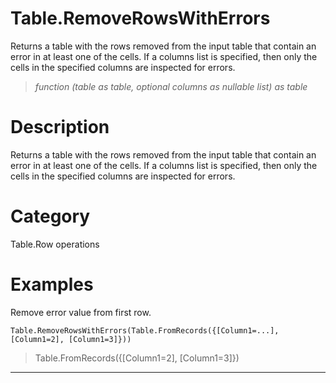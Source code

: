 ﻿# Table.RemoveRowsWithErrors
Returns a table with the rows removed from the input table that contain an error in at least one of the cells. If a columns list is specified, then only the cells in the specified columns are inspected for errors.
> _function (table as table, optional columns as nullable list) as table_
# Description 
Returns a table with the rows removed from the input table that contain an error in at least one of the cells. If a columns list is specified, then only the cells in the specified columns are inspected for errors.
# Category 
Table.Row operations
# Examples 
Remove error value from first row.
```
Table.RemoveRowsWithErrors(Table.FromRecords({[Column1=...],[Column1=2], [Column1=3]}))
```
> Table.FromRecords({[Column1=2], [Column1=3]})
***
